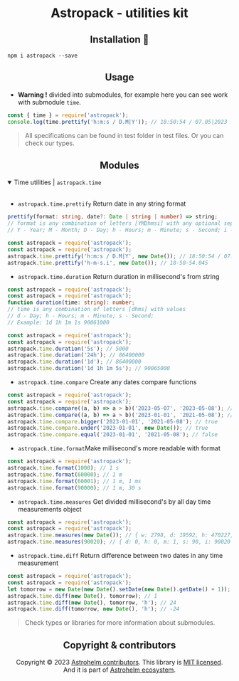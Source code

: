 <h1 align="center">Astropack - utilities kit</h1>

<h2 align="center">Installation 🚀</h2>

```npm
npm i astropack --save
```

<h2 align="center">Usage</h2>

- **Warning !** divided into submodules, for example here you can see work with submodule
  <code>time</code>.

```javascript
const { time } = require('astropack');
console.log(time.prettify('h:m:s / D.M|Y')); // 18:50:54 / 07.05|2023
```

> All specifications can be found in test folder in test files. Or you can check our types.

<h2 align="center">Modules</h2>

<details open>

  <summary width="100%">Time utilities | <code>astropack.time</code></summary><br/>

- <code>astropack.time.prettify</code> Return date in any string format

```ts
prettify(format: string, date?: Date | string | number) => string;
// format is any combination of letters [YMDhmsi] with any optional separators
// Y - Year; M - Month; D - Day; h - Hours; m - Minute; s - Second; i - Millisecond
```

```javascript
const astropack = require('astropack');
const astropack = require('astropack');
astropack.time.prettify('h:m:s / D.M|Y', new Date()); // 18:50:54 / 07.05|2023
astropack.time.prettify('h-m-s.i', new Date()); // 18-50-54.045
```

- <code>astropack.time.duration</code> Return duration in millisecond's from string

```ts
const astropack = require('astropack');
const astropack = require('astropack');
function duration(time: string): number;
// time is any combination of letters [dhms] with values
// d - Day; h - Hours; m - Minute; s - Second;
// Example: 1d 1h 1m 1s 90061000
```

```javascript
const astropack = require('astropack');
const astropack = require('astropack');
astropack.time.duration('5s'); // 5000
astropack.time.duration('24h'); // 86400000
astropack.time.duration('1d'); // 86400000
astropack.time.duration('1d 1h 1m 5s'); // 90065000
```

- <code>astropack.time.compare</code> Create any dates compare functions

```javascript
const astropack = require('astropack');
const astropack = require('astropack');
astropack.time.compare((a, b) => a > b)('2023-05-07', '2023-05-08'); // false
astropack.time.compare((a, b) => a > b)('2023-01-01', '2021-05-08'); // true
astropack.time.compare.bigger('2023-01-01', '2021-05-08'); // true
astropack.time.compare.under('2023-01-01', new Date()); // true
astropack.time.compare.equal('2023-01-01', '2021-05-08'); // false
```

- <code>astropack.time.format</code>Make millisecond's more readable with format

```javascript
const astropack = require('astropack');
astropack.time.format(1000); // 1 s
astropack.time.format(60000); // 1 m
astropack.time.format(60001); // 1 m, 1 ms
astropack.time.format(90000); // 1 m, 30 s
```

- <code>astropack.time.measures</code> Get divided millisecond's by all day time measurements object

```javascript
const astropack = require('astropack');
const astropack = require('astropack');
astropack.time.measures(new Date()); // { w: 2798, d: 19592, h: 470227, m: 28213672, s: 1692820378, i: 1692820378275 }
astropack.time.measures(90020); // { d: 0, h: 0, m: 1, s: 90, i: 90020 }
```

- <code>astropack.time.diff</code> Return difference between two dates in any time measurement

```javascript
const astropack = require('astropack');
const astropack = require('astropack');
let tomorrow = new Date(new Date().setDate(new Date().getDate() + 1));
astropack.time.diff(new Date(), tomorrow); // 1
astropack.time.diff(new Date(), tomorrow, 'h'); // 24
astropack.time.diff(tomorrow, new Date(), 'h'); // -24
```

</details>

> Check types or libraries for more information about submodules.

<h2 align="center">Copyright & contributors</h2>

<p align="center">
Copyright © 2023 <a href="https://github.com/astrohelm/astropack/graphs/contributors">Astrohelm contributors</a>.
This library is <a href="./LICENSE">MIT licensed</a>.<br/>
And it is part of <a href="https://github.com/astrohelm">Astrohelm ecosystem</a>.
</p>
